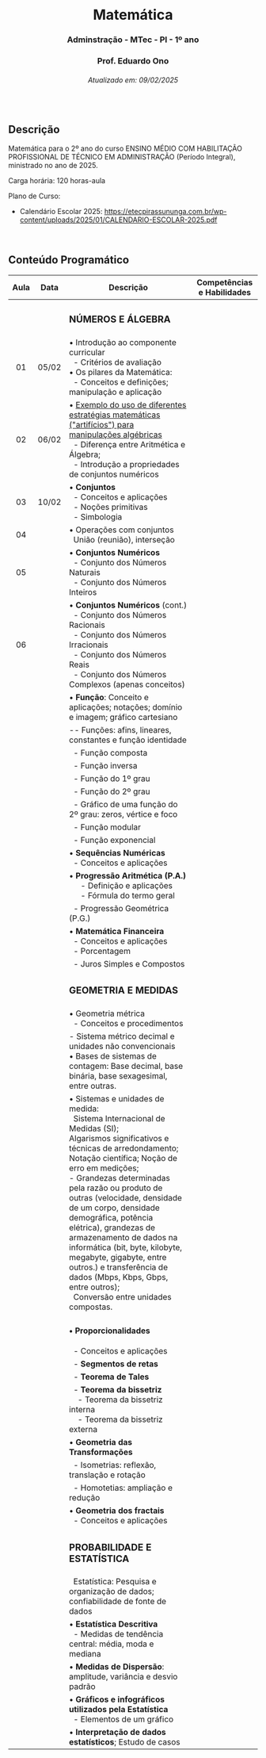 &nbsp;

<h1 align="center">Matemática</h1>
<h3 align="center">Adminstração - MTec - PI - 1º ano</h3>
<h3 align="center">Prof. Eduardo Ono</h3>
<h6 align="center">Atualizado em: 09/02/2025</h6>

&nbsp;

## Descrição

Matemática para o 2º ano do curso ENSINO MÉDIO COM HABILITAÇÃO PROFISSIONAL DE TÉCNICO EM ADMINISTRAÇÃO (Período Integral), ministrado no ano de 2025.

Carga horária: 120 horas-aula

Plano de Curso:

* Calendário Escolar 2025: <https://etecpirassununga.com.br/wp-content/uploads/2025/01/CALENDARIO-ESCOLAR-2025.pdf>

&nbsp;

## Conteúdo Programático

| Aula | Data  | Descrição | Competências e Habilidades |
| :-:  |  :-:  | --- | --- |
|      |       | <h3>NÚMEROS E ÁLGEBRA</h3> | |
|  01  | 05/02 | &bull; Introdução ao componente curricular<br>&nbsp; - Critérios de avaliação<br>&bull; Os pilares da Matemática:<br>&nbsp; - Conceitos e definições; manipulação e aplicação | |
|  02  | 06/02 | &bull; [Exemplo do uso de diferentes estratégias matemáticas ("artifícios") para manipulações algébricas](https://github.com/eduardo-ono/Fundamentos-de-Matematica/blob/main/conteudo/04-exponenciais-e-logaritmos/exercicios-resolvidos/exr-2021-08-01.ipynb)<br>&nbsp; - Diferença entre Aritmética e Álgebra;<br>&nbsp; - Introdução a propriedades de conjuntos numéricos | |
|  03  | 10/02 | &bull; __Conjuntos__<br>&nbsp; - Conceitos e aplicações<br>&nbsp; - Noções primitivas<br>&nbsp; - Simbologia | |
|  04  |       | &bull; Operações com conjuntos<br>&nbsp; União (reunião), interseção | |
|  05  |       | &bull; __Conjuntos Numéricos__<br>&nbsp; - Conjunto dos Números Naturais<br>&nbsp; - Conjunto dos Números Inteiros | |
|  06  |       | &bull; __Conjuntos Numéricos__ (cont.)<br>&nbsp; - Conjunto dos Números Racionais<br>&nbsp; - Conjunto dos Números Irracionais<br>&nbsp; - Conjunto dos Números Reais<br>&nbsp; - Conjunto dos Números Complexos (apenas conceitos) | |
|      |       | &bull; __Função__: Conceito e aplicações; notações; domínio e imagem; gráfico cartesiano | |
|      |       | -- Funções: afins, lineares, constantes e função identidade | |
|      |       | &nbsp; - Função composta | |
|      |       | &nbsp; - Função inversa | |
|      |       | &nbsp; - Função do 1º grau | |
|      |       | &nbsp; - Função do 2º grau | |
|      |       | &nbsp; - Gráfico de uma função do 2º grau: zeros, vértice e foco | |
|      |       | &nbsp; - Função modular | |
|      |       | &nbsp; - Função exponencial | |
|      |       | &bull; __Sequências Numéricas__<br>&nbsp; - Conceitos e aplicações<br> | |
|      |       | &bull; __Progressão Aritmética (P.A.)__<br>$\quad$ - Definição e aplicações<br>$\quad$ - Fórmula do termo geral| |
|      |       | &nbsp; - Progressão Geométrica (P.G.) | |
|      |       | &bull; __Matemática Financeira__<br>&nbsp; - Conceitos e aplicações<br>&nbsp; - Porcentagem | |
|      |       | &nbsp; - Juros Simples e Compostos | |
|      |       | <h3>__GEOMETRIA E MEDIDAS__</h3> | |
|      |       | &bull; Geometria métrica<br>&nbsp; - Conceitos e procedimentos | |
|      |       | - Sistema métrico decimal e unidades não convencionais<br>&bull; Bases de sistemas de contagem: Base decimal, base binária, base sexagesimal, entre outras. | |
|      |       | &bull; Sistemas e unidades de medida:<br>&nbsp; Sistema Internacional de Medidas (SI);<br> Algarismos significativos e técnicas de arredondamento;<br> Notação científica; Noção de erro em medições;<br> - Grandezas determinadas pela razão ou produto de outras (velocidade, densidade de um corpo, densidade demográfica, potência elétrica), grandezas de armazenamento de dados na informática (bit, byte, kilobyte, megabyte, gigabyte, entre outros.) e transferência de dados (Mbps, Kbps, Gbps, entre outros);<br> &nbsp; Conversão entre unidades compostas. | |
|      |       | <h4>&bull; __Proporcionalidades__</h4>&nbsp; - Conceitos e aplicações | |
|      |       | &nbsp; - __Segmentos de retas__ | |
|      |       | &nbsp; - __Teorema de Tales__ | |
|      |       | &nbsp; - __Teorema da bissetriz__<br>&nbsp; &nbsp; - Teorema da bissetriz interna<br>&nbsp; &nbsp; - Teorema da bissetriz externa | |
|      |       | &bull; __Geometria das Transformações__ | |
|      |       | &nbsp; - Isometrias: reflexão, translação e rotação | |
|      |       | &nbsp; - Homotetias: ampliação e redução | |
|      |       | &bull; __Geometria dos fractais__<br>&nbsp; - Conceitos e aplicações | |
|      |       | <h3>__PROBABILIDADE E ESTATÍSTICA__</h3> | |
|      |       | &nbsp; Estatística: Pesquisa e organização de dados; confiabilidade de fonte de dados | |
|      |       | &bull; __Estatística Descritiva__<br>&nbsp; - Medidas de tendência central: média, moda e mediana | |
|      |       | &bull; __Medidas de Dispersão__: amplitude, variância e desvio padrão | |
|      |       | &bull; __Gráficos e infográficos utilizados pela Estatística__<br>&nbsp; - Elementos de um gráfico | |
|      |       | &bull; __Interpretação de dados estatísticos__; Estudo de casos | |

&nbsp;

